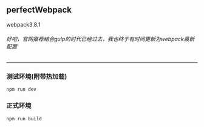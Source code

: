 ## perfectWebpack
webpack3.8.1

###### 好吧，官网推荐结合gulp的时代已经过去，我也终于有时间更新为webpack最新配置
<hr/>

### 测试环境(附带热加载)
```
npm run dev
```

### 正式环境
```
npm run build
```